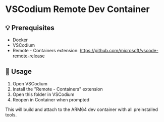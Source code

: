 # VSCodium Remote Dev Container

## 💡 Prerequisites

- Docker
- VSCodium
- Remote - Containers extension: https://github.com/microsoft/vscode-remote-release

## 🧱 Usage

1. Open VSCodium
2. Install the "Remote - Containers" extension
3. Open this folder in VSCodium
4. Reopen in Container when prompted

This will build and attach to the ARM64 dev container with all preinstalled tools.

